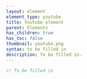 ```yaml
---
layout: element
element_type: youtube
title: Youtube element
parent: Elements
has_children: true
has_toc: false
thumbnail: youtube.png
syntax: to be filled in
description: To be filled in.
---
```


```javascript
// To be filled in
```


